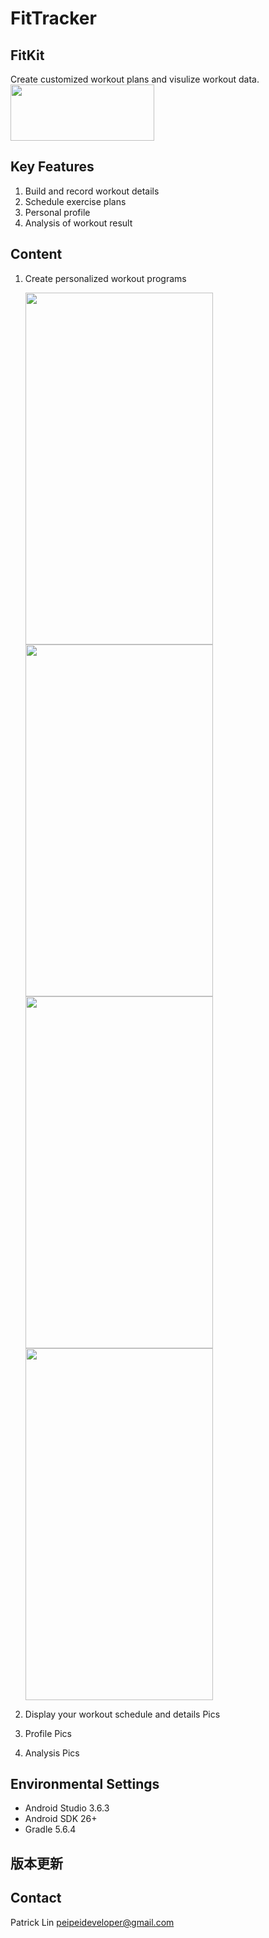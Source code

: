 # FitTracker
## FitKit
Create customized workout plans and visulize workout data.
<a href="https://play.google.com/store/apps/details?id=com.patrick.fittracker"><img src="https://camo.githubusercontent.com/9b43e9e7bdf73be90eaee8bf94cf61440638567e/68747470733a2f2f692e696d6775722e636f6d2f49353862574c642e706e67" width="230" height="90"></a>

## Key Features
1. Build and record workout details
2. Schedule exercise plans 
3. Personal profile
4. Analysis of workout result

## Content
1. Create personalized workout programs

   <img src="https://i.imgur.com/gpghyJQ.png" width="300" height="563"> <img src="https://i.imgur.com/gpghyJQ.png" width="300" height="563"> <img src="https://i.imgur.com/gpghyJQ.png" width="300" height="563"> <img src="https://i.imgur.com/gpghyJQ.png" width="300" height="563">

2. Display your workout schedule and details
    Pics
3. Profile
    Pics
4. Analysis
    Pics

## Environmental Settings
* Android Studio 3.6.3
* Android SDK 26+
* Gradle 5.6.4

## 版本更新

## Contact
Patrick Lin peipeideveloper@gmail.com
